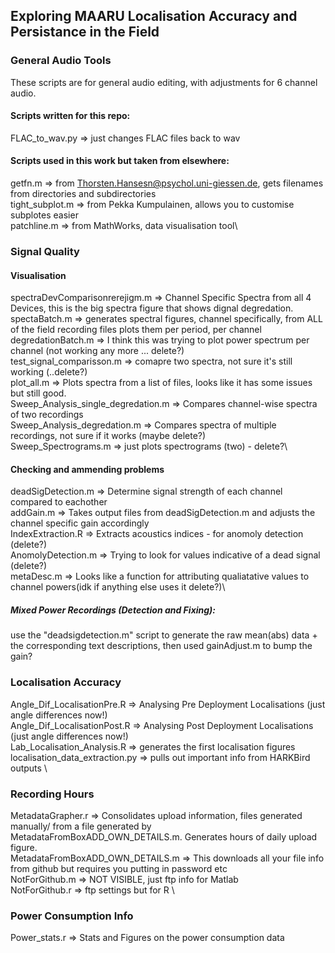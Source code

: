 ## Exploring MAARU Localisation Accuracy and Persistance in the Field

### General Audio Tools

These scripts are for general audio editing, with adjustments for 6 channel audio. 

#### Scripts written for this repo: 

FLAC_to_wav.py => just changes FLAC files back to wav



#### Scripts used in this work but taken from elsewhere:

getfn.m => from Thorsten.Hansesn@psychol.uni-giessen.de, gets filenames from directories and subdirectories\
tight_subplot.m => from Pekka Kumpulainen, allows you to customise subplotes easier \
patchline.m => from MathWorks, data visualisation tool\


### Signal Quality 

#### Visualisation
spectraDevComparisonrerejigm.m => Channel Specific Spectra from all 4 Devices, this is the big spectra figure that shows dignal degredation. \
spectaBatch.m => generates spectral figures, channel specifically, from ALL of the field recording files plots them per period, per channel \
degredationBatch.m => I think this was trying to plot power spectrum per channel (not working any more ... delete?) \
test_signal_comparisson.m => comapre two spectra, not sure it's still working (..delete?) \
plot_all.m => Plots spectra from a list of files, looks like it has some issues but still good. \
Sweep_Analysis_single_degredation.m => Compares channel-wise spectra of two recordings\
Sweep_Analysis_degredation.m => Compares spectra of multiple recordings, not sure if it works (maybe delete?)\
Sweep_Spectrograms.m => just plots spectrograms (two) - delete?\


#### Checking and ammending problems
deadSigDetection.m => Determine signal strength of each channel compared to eachother\
addGain.m => Takes output files from deadSigDetection.m and adjusts the channel specific gain accordingly\
IndexExtraction.R => Extracts acoustics indices - for anomoly detection (delete?) \
AnomolyDetection.m => Trying to look for values indicative of a dead signal (delete?) \
metaDesc.m => Looks like a function for attributing qualiatative values to channel powers(idk if anything else uses it delete?)\

##### Mixed Power Recordings (Detection and Fixing): 
use the "deadsigdetection.m" script to generate the raw mean(abs) data + the corresponding text descriptions, 
then used gainAdjust.m to bump the gain?

### Localisation Accuracy 

Angle_Dif_LocalisationPre.R => Analysing Pre Deployment Localisations (just angle differences now!)\
Angle_Dif_LocalisationPost.R => Analysing Post Deployment Localisations (just angle differences now!)\
Lab_Localisation_Analysis.R => generates the first localisation figures \
localisation_data_extraction.py => pulls out important info from HARKBird outputs \

### Recording Hours

MetadataGrapher.r => Consolidates upload information, files generated manually/ from a file generated by MetadataFromBoxADD_OWN_DETAILS.m. Generates hours of daily upload figure. \
MetadataFromBoxADD_OWN_DETAILS.m => This downloads all your file info from github but requires you putting in password etc\
NotForGithub.m => NOT VISIBLE, just ftp info for Matlab\
NotForGithub.r => ftp settings but for R \

### Power Consumption Info
Power_stats.r => Stats and Figures on the power consumption data 
